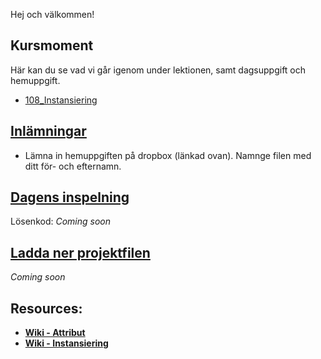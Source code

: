 Hej och välkommen!

## Kursmoment
Här kan du se vad vi går igenom under lektionen, samt dagsuppgift och hemuppgift.

* [108_Instansiering](https://github.com/Studio-Konkret/Technical-Direction/blob/main/Kursmoment/108_Instansiering/README.md)

## [Inlämningar](https://www.dropbox.com/scl/fo/7knvcw3uwap66aprfmbmm/AHCxvcDwQrqNRMpdJkxHkrg?rlkey=e38urnzaxjeoqhl5c72hicyxu&st=md5j79fp&dl=0)

- Lämna in hemuppgiften på dropbox (länkad ovan). Namnge filen med ditt för- och efternamn.

## [Dagens inspelning](https://zoom.us/rec/share/8JZivogS8f9wonbBCAZdj8Uw2Lp_q-yWkc6vuhg5Ov2b6FIprpvrJeWWwnVNlSnz.FUqVve5Toxg9vtq1)

Lösenkod: *Coming soon*

## <a href="https://raw.githubusercontent.com/Studio-Konkret/Technical-Direction/main/Nackademin/T3D24/Houdini%20och%20Procedurella%20Milj%C3%B6er%201/DAG_05/DAG_05.hiplc" target="_blank">Ladda ner projektfilen</a>

*Coming soon*

## Resources:
- [**Wiki - Attribut**](https://github.com/Studio-Konkret/Technical-Direction/wiki/Attribut)
- [**Wiki - Instansiering**](https://github.com/Studio-Konkret/Technical-Direction/wiki/Instansiering)
